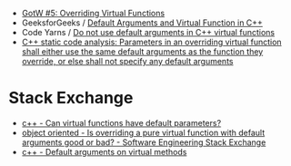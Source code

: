 - [GotW #5: Overriding Virtual Functions](http://www.gotw.ca/gotw/005.htm)
- GeeksforGeeks / [Default Arguments and Virtual Function in C++](https://www.geeksforgeeks.org/default-arguments-and-virtual-function-in-cpp/)
- Code Yarns / [Do not use default arguments in C++ virtual functions](https://codeyarns.com/tech/2020-01-14-do-not-use-default-arguments-in-c-virtual-functions.html#gsc.tab=0)
- [C++ static code analysis: Parameters in an overriding virtual function shall either use the same default arguments as the function they override, or else shall not specify any default arguments](https://rules.sonarsource.com/cpp/RSPEC-1006/)

# Stack Exchange

- [c++ - Can virtual functions have default parameters?](https://stackoverflow.com/questions/3533589/can-virtual-functions-have-default-parameters)
- [object oriented - Is overriding a pure virtual function with default arguments good or bad? - Software Engineering Stack Exchange](https://softwareengineering.stackexchange.com/questions/355074/is-overriding-a-pure-virtual-function-with-default-arguments-good-or-bad)
- [c++ - Default arguments on virtual methods](https://stackoverflow.com/questions/74954687/default-arguments-on-virtual-methods)
